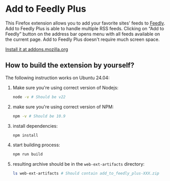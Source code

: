 # Add to Feedly Plus

This Firefox extension allows you to add your favorite sites' feeds to [Feedly](https://feedly.com/).
Add to Feedly Plus is able to handle multiple RSS feeds.
Clicking on “Add to Feedly” button on the address bar opens menu with all feeds available on the current page.
Add to Feedly Plus doesn't require much screen space.

[Install it at addons.mozilla.org](https://addons.mozilla.org/en-US/firefox/addon/add-to-feedly-plus/)

## How to build the extension by yourself?

The following instruction works on Ubuntu 24.04:

1. Make sure you're using correct version of Nodejs:

   ```sh
   node -v # Should be v22
   ```

1. make sure you're using correct version of NPM:

   ```sh
   npm -v # Should be 10.9
   ```

1. install dependencies:

   ```sh
   npm install
   ```

1. start building process:

   ```sh
   npm run build
   ```

1. resulting archive should be in the `web-ext-artifacts` directory:

   ```sh
   ls web-ext-artifacts # Should contain add_to_feedly_plus-XXX.zip
   ```
